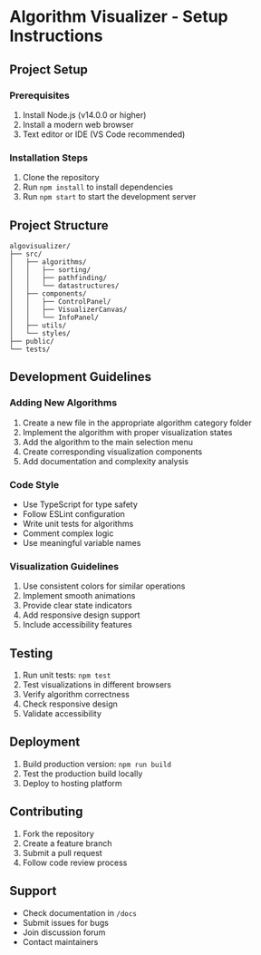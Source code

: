 # Algorithm Visualizer - Setup Instructions

## Project Setup

### Prerequisites
1. Install Node.js (v14.0.0 or higher)
2. Install a modern web browser
3. Text editor or IDE (VS Code recommended)

### Installation Steps
1. Clone the repository
2. Run `npm install` to install dependencies
3. Run `npm start` to start the development server

## Project Structure

```
algovisualizer/
├── src/
│   ├── algorithms/
│   │   ├── sorting/
│   │   ├── pathfinding/
│   │   └── datastructures/
│   ├── components/
│   │   ├── ControlPanel/
│   │   ├── VisualizerCanvas/
│   │   └── InfoPanel/
│   ├── utils/
│   └── styles/
├── public/
└── tests/
```

## Development Guidelines

### Adding New Algorithms
1. Create a new file in the appropriate algorithm category folder
2. Implement the algorithm with proper visualization states
3. Add the algorithm to the main selection menu
4. Create corresponding visualization components
5. Add documentation and complexity analysis

### Code Style
- Use TypeScript for type safety
- Follow ESLint configuration
- Write unit tests for algorithms
- Comment complex logic
- Use meaningful variable names

### Visualization Guidelines
1. Use consistent colors for similar operations
2. Implement smooth animations
3. Provide clear state indicators
4. Add responsive design support
5. Include accessibility features

## Testing
1. Run unit tests: `npm test`
2. Test visualizations in different browsers
3. Verify algorithm correctness
4. Check responsive design
5. Validate accessibility

## Deployment
1. Build production version: `npm run build`
2. Test the production build locally
3. Deploy to hosting platform

## Contributing
1. Fork the repository
2. Create a feature branch
3. Submit a pull request
4. Follow code review process

## Support
- Check documentation in `/docs`
- Submit issues for bugs
- Join discussion forum
- Contact maintainers
